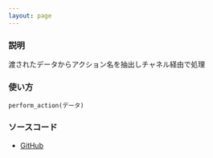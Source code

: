```yaml
---
layout: page
---
```


### 説明

渡されたデータからアクション名を抽出しチャネル経由で処理

### 使い方

    perform_action(データ)

### ソースコード

- [GitHub](https://github.com/rails/rails/blob/984c3ef2775781d47efa9f541ce570daa2434a80/actioncable/lib/action_cable/channel/base.rb#L164)
